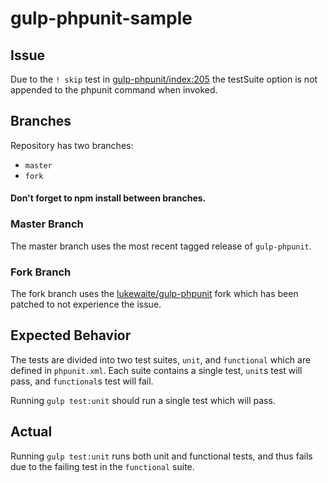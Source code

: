 # gulp-phpunit-sample

## Issue
Due to the `! skip` test in [gulp-phpunit/index:205](https://github.com/mikeerickson/gulp-phpunit/blob/master/index.js#L205)
the testSuite option is not appended to the phpunit command when invoked.

## Branches
Repository has two branches:
* `master`
* `fork`

#### Don't forget to npm install between branches.

### Master Branch
The master branch uses the most recent tagged release of `gulp-phpunit`.

### Fork Branch
The fork branch uses the [lukewaite/gulp-phpunit](https://github.com/lukewaite/gulp-phpunit) fork which has been
patched to not experience the issue.

## Expected Behavior

The tests are divided into two test suites, `unit`, and `functional` which are defined in `phpunit.xml`.
Each suite contains a single test, `unit`s test will pass, and `functional`s test will fail.

Running `gulp test:unit` should run a single test which will pass.

## Actual

Running `gulp test:unit` runs both unit and functional tests, and thus fails due to the failing test in the
`functional` suite.


